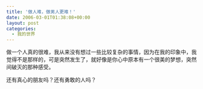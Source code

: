 ```yaml
---
title: '做人难，做男人更难！'
date: 2006-03-01T01:38:08+00:00
layout: post
categories:
  - 我的世界
---
```


做一个人真的很难，我从来没有想过一些比较复杂的事情，因为在我的印象中，我觉得不是那样的，可是突然发生了，就好像是你心中原本有一个很美的梦想，突然间破灭的那种感受。

还有真心的朋友吗？还有勇敢的人吗？